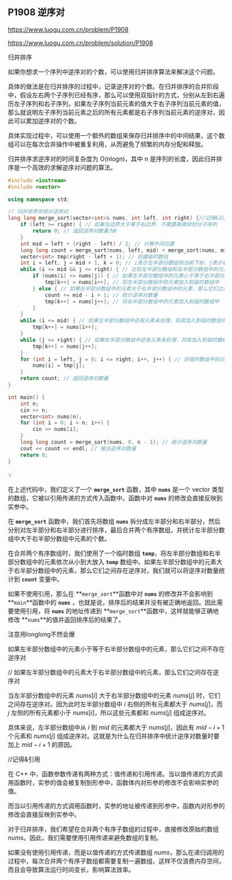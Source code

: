 ## **P1908 逆序对**

https://www.luogu.com.cn/problem/P1908

https://www.luogu.com.cn/problem/solution/P1908

归并排序

如果你想求一个序列中逆序对的个数，可以使用归并排序算法来解决这个问题。

具体的做法是在归并排序的过程中，记录逆序对的个数。在归并排序的合并阶段中，假设左右两个子序列已经有序，那么可以使用双指针的方式，分别从左到右遍历左子序列和右子序列，如果左子序列当前元素的值大于右子序列当前元素的值，那么就说明左子序列当前元素之后的所有元素都是右子序列当前元素的逆序对，因此可以累加逆序对的个数。

具体实现过程中，可以使用一个额外的数组来保存归并排序中的中间结果，这个数组可以在每次合并操作中被重复利用，从而避免了频繁的内存分配和释放。

归并排序求逆序对的时间复杂度为 O(nlogn)，其中 n 是序列的长度，因此归并排序是一个高效的求解逆序对问题的算法。

```cpp
#include <iostream>
#include <vector>

using namespace std;

// 归并排序并统计逆序对
long long merge_sort(vector<int>& nums, int left, int right) {//记得&引用
    if (left >= right) { // 如果左边界大于等于右边界，不需要再继续划分子序列
        return 0; // 返回逆序对数量为0
    }
    int mid = left + (right - left) / 2; // 计算中间位置
    long long count = merge_sort(nums, left, mid) + merge_sort(nums, mid + 1, right); // 分别对左半部分和右半部分进行递归处理，并将两者的逆序对数量相加
    vector<int> tmp(right - left + 1); // 创建临时数组
    int i = left, j = mid + 1, k = 0; // i表示左半部分数组的当前下标，j表示右半部分数组的当前下标，k表示临时数组的当前下标
    while (i <= mid && j <= right) { // 比较左半部分数组和右半部分数组中的元素
        if (nums[i] <= nums[j]) { // 如果左半部分数组中的元素小于等于右半部分数组中的元素，那么它们之间不存在逆序对
            tmp[k++] = nums[i++]; // 将左半部分数组中的元素加入到临时数组中
        } else { // 如果左半部分数组中的元素大于右半部分数组中的元素，那么它们之间存在逆序对
            count += mid - i + 1; // 统计逆序对数量
            tmp[k++] = nums[j++]; // 将右半部分数组中的元素加入到临时数组中
        }
    }
    while (i <= mid) { // 如果左半部分数组中还有元素未处理，将其加入到临时数组中
        tmp[k++] = nums[i++];
    }
    while (j <= right) { // 如果右半部分数组中还有元素未处理，将其加入到临时数组中
        tmp[k++] = nums[j++];
    }
    for (int i = left, j = 0; i <= right; i++, j++) { // 将临时数组中的元素复制到原数组中
        nums[i] = tmp[j];
    }
    return count; // 返回逆序对数量
}

int main() {
    int n;
    cin >> n;
    vector<int> nums(n);
    for (int i = 0; i < n; i++) {
        cin >> nums[i];
    }
    long long count = merge_sort(nums, 0, n - 1); // 统计逆序对数量
    cout << count << endl; // 输出逆序对数量
    return 0;
}
```

<aside>
💡

在上述代码中，我们定义了一个 **`merge_sort`** 函数，其中 **`nums`** 是一个 vector 类型的数组，它被以引用传递的方式传入函数中。函数中对 **`nums`** 的修改会直接反映到实参中。

在 **`merge_sort`** 函数中，我们首先将数组 **`nums`** 拆分成左半部分和右半部分，然后分别对左半部分和右半部分进行排序，最后合并两个有序数组，并统计左半部分数组中大于右半部分数组中元素的个数。

在合并两个有序数组时，我们使用了一个临时数组 **`temp`**，将左半部分数组和右半部分数组中的元素依次从小到大放入 **`temp`** 数组中。如果左半部分数组中的元素大于右半部分数组中的元素，那么它们之间存在逆序对，我们就可以将逆序对数量统计到 **`count`** 变量中。

如果不使用引用，那么在 **`merge_sort`**函数中对 **`nums`**
 的修改并不会影响到 **`main`**函数中的 **`nums`**
，也就是说，排序后的结果并没有被正确地返回。因此需要使用引用，将 **`nums`**
 的地址传递到 **`merge_sort`**函数中，这样就能够正确地修改 **`nums`**的值并返回排序后的结果了。

</aside>

注意用longlong不然会爆

如果左半部分数组中的元素小于等于右半部分数组中的元素，那么它们之间不存在逆序对

// 如果左半部分数组中的元素大于右半部分数组中的元素，那么它们之间存在逆序对

当左半部分数组中的元素 $nums[i]$ 大于右半部分数组中的元素 $nums[j]$ 时，它们之间存在逆序对。因为此时左半部分数组中 $i$ 右侧的所有元素都大于 $nums[j]$，而 $j$ 左侧的所有元素都小于 $nums[i]$，所以这些元素都和 $nums[j]$ 组成逆序对。

具体来说，左半部分数组中从 $i$ 到 $mid$ 的元素都大于 $nums[j]$，因此有 $mid-i+1$ 个元素和 $nums[j]$ 组成逆序对。这就是为什么在归并排序中统计逆序对数量时要加上 $mid-i+1$ 的原因。

//记得&引用

在 C++ 中，函数参数传递有两种方式：值传递和引用传递。当以值传递的方式调用函数时，实参的值会被复制到形参中，函数体内对形参的修改不会影响实参的值。

而当以引用传递的方式调用函数时，实参的地址被传递到形参中，函数内对形参的修改会直接反映到实参中。

对于归并排序，我们希望在合并两个有序子数组的过程中，直接修改原始的数组 $nums$。因此，我们需要使用引用传递来避免数组的复制。

如果没有使用引用传递，而是以值传递的方式传递数组 $nums$，那么在递归调用的过程中，每次合并两个有序子数组都需要复制一遍数组，这样不仅浪费内存空间，而且会导致算法运行时间变长，影响算法效率。